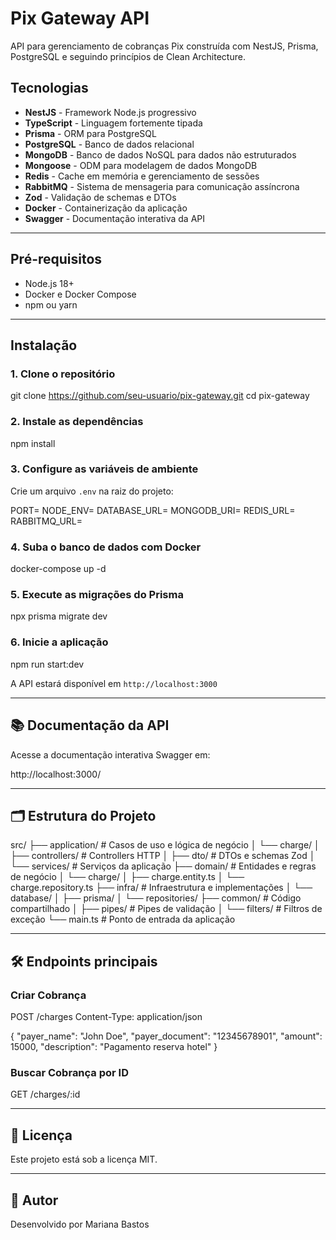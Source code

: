 # Pix Gateway API

API para gerenciamento de cobranças Pix construída com NestJS, Prisma, PostgreSQL e seguindo princípios de Clean Architecture.

## Tecnologias

- **NestJS** - Framework Node.js progressivo
- **TypeScript** - Linguagem fortemente tipada
- **Prisma** - ORM para PostgreSQL
- **PostgreSQL** - Banco de dados relacional
- **MongoDB** - Banco de dados NoSQL para dados não estruturados
- **Mongoose** - ODM para modelagem de dados MongoDB
- **Redis** - Cache em memória e gerenciamento de sessões
- **RabbitMQ** - Sistema de mensageria para comunicação assíncrona
- **Zod** - Validação de schemas e DTOs
- **Docker** - Containerização da aplicação
- **Swagger** - Documentação interativa da API

---

## Pré-requisitos

- Node.js 18+
- Docker e Docker Compose
- npm ou yarn

---

## Instalação

### 1. Clone o repositório

git clone https://github.com/seu-usuario/pix-gateway.git
cd pix-gateway

### 2. Instale as dependências

npm install

### 3. Configure as variáveis de ambiente

Crie um arquivo `.env` na raiz do projeto:

PORT=
NODE_ENV=
DATABASE_URL=
MONGODB_URI=
REDIS_URL=
RABBITMQ_URL=

### 4. Suba o banco de dados com Docker

docker-compose up -d

### 5. Execute as migrações do Prisma

npx prisma migrate dev

### 6. Inicie a aplicação

npm run start:dev

A API estará disponível em `http://localhost:3000`

---

## 📚 Documentação da API

Acesse a documentação interativa Swagger em:

http://localhost:3000/

---

## 🗂️ Estrutura do Projeto

src/
├── application/ # Casos de uso e lógica de negócio
│ └── charge/
│ ├── controllers/ # Controllers HTTP
│ ├── dto/ # DTOs e schemas Zod
│ └── services/ # Serviços da aplicação
├── domain/ # Entidades e regras de negócio
│ └── charge/
│ ├── charge.entity.ts
│ └── charge.repository.ts
├── infra/ # Infraestrutura e implementações
│ └── database/
│ ├── prisma/
│ └── repositories/
├── common/ # Código compartilhado
│ ├── pipes/ # Pipes de validação
│ └── filters/ # Filtros de exceção
└── main.ts # Ponto de entrada da aplicação

---

## 🛠️ Endpoints principais

### Criar Cobrança

POST /charges
Content-Type: application/json

{
"payer_name": "John Doe",
"payer_document": "12345678901",
"amount": 15000,
"description": "Pagamento reserva hotel"
}

### Buscar Cobrança por ID

GET /charges/:id

---

## 📄 Licença

Este projeto está sob a licença MIT.

---

## 👤 Autor

Desenvolvido por Mariana Bastos
